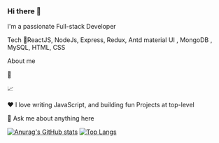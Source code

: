 ### Hi there 👋
I'm a passionate Full-stack Developer

Tech
🔭ReactJS, NodeJs, Express, Redux, Antd material UI , MongoDB , MySQL, HTML, CSS 

About me

💼 

📈 

❤️ I love writing JavaScript, and building fun Projects at top-level

💬 Ask me about anything here


[![Anurag's GitHub stats](https://github-readme-stats.vercel.app/api?username=Skipper-kenya)](https://github.com/Skipper-kenya/github-readme-stats)
[![Top Langs](https://github-readme-stats.vercel.app/api/top-langs/?username=Skipper-kenya)](https://github.com/Skipper-kenya/github-readme-stats)
